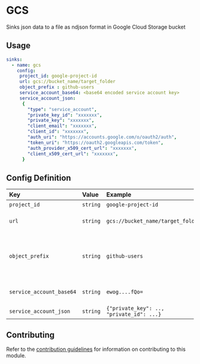 # GCS

Sinks json data to a file as ndjson format in Google Cloud Storage bucket

## Usage
```yaml
sinks:
  - name: gcs
    config:
     project_id: google-project-id
     url: gcs://bucket_name/target_folder
     object_prefix : github-users
     service_account_base64: <base64 encoded service account key>
     service_account_json:
      {
        "type": "service_account",
        "private_key_id": "xxxxxxx",
        "private_key": "xxxxxxx",
        "client_email": "xxxxxxx",
        "client_id": "xxxxxxx",
        "auth_uri": "https://accounts.google.com/o/oauth2/auth",
        "token_uri": "https://oauth2.googleapis.com/token",
        "auth_provider_x509_cert_url": "xxxxxxx",
        "client_x509_cert_url": "xxxxxxx",
      }
```

## Config Definition

| Key | Value | Example | Description |  |
| :-- | :---- | :------ | :---------- | :-- |
|`project_id` | `string` | `google-project-id` | Google Cloud Storage Project ID  | *required*|
| `url` | `string` | `gcs://bucket_name/target_folder` | the URL with bucket name and path of the folder with format `gcs://<bucket_name>/<optional_folder_path>` | *required* |
| `object_prefix` | `string` | `github-users` | the .ndjson file name prefix where json data will be inserted with timestamp </b></b> Note: If prefix is not provided, the output data will be put in a `timestamp.ndjson` file in the provided path. Otherwise in the given example the output file will be `github-users-timestamp.ndjson`| *optional* |
| `service_account_base64` | `string` | `ewog....fQo=` |  Service Account Key in base64 encoded string. Takes precedence over `service_account_json` value | *optional* |
| `service_account_json` | `string` | `{"private_key": .., "private_id": ...}` |   Service Account Key in JSON string | *optional* |


## Contributing

Refer to the [contribution guidelines](../../../docs/docs/contribute/guide.md#adding-a-new-extractor) for information on contributing to this module.
